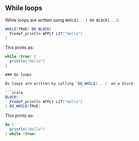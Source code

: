 While loops
-----------

While loops are written using `WHILE(...) DO BLOCK(...)`:

```scala
WHILE(TRUE) DO BLOCK(
  Predef_println APPLY LIT("Hello")
)
```

This prints as:

```scala
while (true) {
  println("Hello")
}

### Do loops

Do loops are written by calling `DO_WHILE(...)` on a block:

```scala
BLOCK(
  Predef_println APPLY LIT("Hello")
) DO_WHILE(TRUE)
```

This prints as:

```scala
do {
  println("Hello")
} while (true)
```
